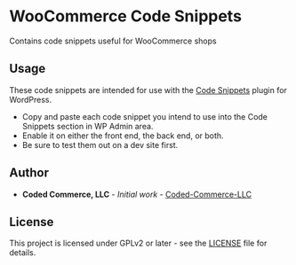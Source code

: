 # WooCommerce Code Snippets

Contains code snippets useful for WooCommerce shops

## Usage

These code snippets are intended for use with the [Code Snippets](https://wordpress.org/plugins/code-snippets/) plugin for WordPress.

* Copy and paste each code snippet you intend to use into the Code Snippets section in WP Admin area.
* Enable it on either the front end, the back end, or both.
* Be sure to test them out on a dev site first.

## Author

* **Coded Commerce, LLC** - *Initial work* - [Coded-Commerce-LLC](https://github.com/Coded-Commerce-LLC)

## License

This project is licensed under GPLv2 or later - see the [LICENSE](LICENSE) file for details.
